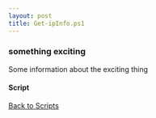 ```yaml
---
layout: post
title: Get-ipInfo.ps1
---
```


### something exciting

Some information about the exciting thing

#### Script

<script src="http://gist-it.appspot.com/github.com/BanterBoy/scripts-blog/blob/master/PowerShell/CmdLets/Get-ipInfo.ps1"></script>

<a href="/scripts/">Back to Scripts</a>

